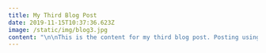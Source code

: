 ```yaml
---
title: My Third Blog Post
date: 2019-11-15T10:37:36.623Z
image: /static/img/blog3.jpg
content: "\n\nThis is the content for my third blog post. Posting using Netlify CMS, if this works I'll be really happy \U0001F642\n\n# Testing a Header Section\n\nBack to paragraph text for this section.\n\n## Let's try a smaller header.\n\nand a list\n\n* This\n* Is\n* My\n* New\n* List\n\n**Maybe** _some_ formatting?\n\nOkay one last image... of a cat \U0001F408 \n\n![Cat](/static/img/cat.jpg \"Cat\")"
---
```


